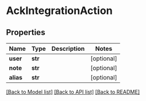 # AckIntegrationAction

## Properties
Name | Type | Description | Notes
------------ | ------------- | ------------- | -------------
**user** | **str** |  | [optional] 
**note** | **str** |  | [optional] 
**alias** | **str** |  | [optional] 

[[Back to Model list]](../README.md#documentation-for-models) [[Back to API list]](../README.md#documentation-for-api-endpoints) [[Back to README]](../README.md)


